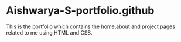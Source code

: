 # Aishwarya-S-portfolio.github
This is the portfolio which contains the home,about and project pages related to me using HTML and CSS.
